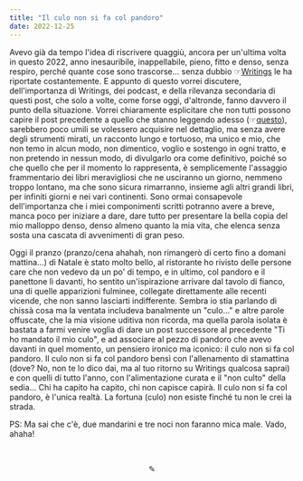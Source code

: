 ```yaml
---
title: "Il culo non si fa col pandoro"
date: 2022-12-25
---
```

Avevo già da tempo l'idea di riscrivere quaggiù, ancora per un'ultima volta in questo 2022, anno inesauribile, inappellabile, pieno, fitto e denso, senza respiro, perché quante cose sono trascorse... senza dubbio ☞[Writings](https://miry1919.github.io/hugosite/writings/) le ha riportate costantemente. E appunto di questo vorrei discutere, dell'importanza di Writings, dei podcast, e della rilevanza secondaria di questi post, che solo a volte, come forse oggi, d'altronde, fanno davvero il punto della situazione. Vorrei chiaramente esplicitare che non tutti possono capire il post precedente a quello che stanno leggendo adesso (☞[questo](https://miry1919.github.io/hugosite/post/ti-ho-mandato-il-mio-culo/)), sarebbero poco umili se volessero acquisire nel dettaglio, ma senza avere degli strumenti mirati, un racconto lungo e tortuoso, ma unico e mio, che non temo in alcun modo, non dimentico, voglio e sostengo in ogni tratto, e non pretendo in nessun modo, di divulgarlo ora come definitivo, poiché so che quello che per il momento lo rappresenta, è semplicemente l'assaggio frammentario dei libri meravigliosi che ne usciranno un giorno, nemmeno troppo lontano, ma che sono sicura rimarranno, insieme agli altri grandi libri, per infiniti giorni e nei vari continenti. Sono ormai consapevole dell'importanza che i miei componimenti scritti potranno avere a breve, manca poco per iniziare a dare, dare tutto per presentare la bella copia del mio malloppo denso, denso almeno quanto la mia vita, che elenca senza sosta una cascata di avvenimenti di gran peso.

Oggi il pranzo (pranzo/cena ahahah, non rimangerò di certo fino a domani mattina...) di Natale è stato molto bello, al ristorante ho rivisto delle persone care che non vedevo da un po' di tempo, e in ultimo, col pandoro e il panettone lì davanti, ho sentito un'ispirazione arrivare dal tavolo di fianco, una di quelle apparizioni fulminee, collegate direttamente alle recenti vicende, che non sanno lasciarti indifferente. Sembra io stia parlando di chissà cosa ma la ventata includeva banalmente un "culo..." e altre parole offuscate, che la mia visione uditiva non ricorda, ma quella parola isolata è bastata a farmi venire voglia di dare un post successore al precedente "Ti ho mandato il mio culo", e ad associare al pezzo di pandoro che avevo davanti in quel momento, un pensiero ironico ma iconico: il culo non si fa col pandoro. Il culo non si fa col pandoro bensì con l'allenamento di stamattina (dove? No, non te lo dico dai, ma al tuo ritorno su Writings qualcosa saprai) e con quelli di tutto l'anno, con l'alimentazione curata e il "non culto" della sedia... Chi ha capito ha capito, chi non capisce capirà. Il culo non si fa col pandoro, è l'unica realtà. La fortuna (culo) non esiste finché tu non le crei la strada.

PS: Ma sai che c'è, due mandarini e tre noci non faranno mica male. Vado, ahaha!

&nbsp;

<div align="center">
  ✎
</div>
